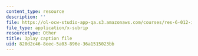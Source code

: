```yaml
---
content_type: resource
description: ''
file: https://ol-ocw-studio-app-qa.s3.amazonaws.com/courses/res-6-012-introduction-to-probability-spring-2018/820d2c468eec5a03896e36a1515023bb_XWKXOUvqC-U.vtt
file_type: application/x-subrip
resourcetype: Other
title: 3play caption file
uid: 820d2c46-8eec-5a03-896e-36a1515023bb
---
```

